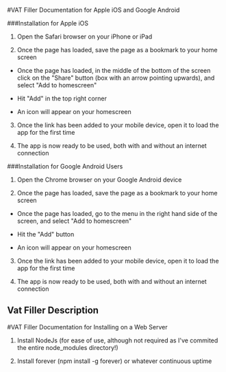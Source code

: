 #VAT Filler Documentation for Apple iOS and Google Android

###Installation for Apple iOS

1. Open the Safari browser on your iPhone or iPad

2. Once the page has loaded, save the page as a bookmark to your home screen  

  - Once the page has loaded, in the middle of the bottom of the screen click on the "Share" button (box with an arrow pointing upwards), and select "Add to homescreen"

  - Hit "Add" in the top right corner

  - An icon will appear on your homescreen


3. Once the link has been added to your mobile device, open it to load the app for the first time

4. The app is now ready to be used, both with and without an internet connection

###Installation for Google Android Users

1. Open the Chrome browser on your Google Android device

2. Once the page has loaded, save the page as a bookmark to your home screen  

  - Once the page has loaded, go to the menu in the right hand side of the screen, and select "Add to homescreen"

  - Hit the "Add" button

  - An icon will appear on your homescreen

3. Once the link has been added to your mobile device, open it to load the app for the first time

4. The app is now ready to be used, both with and without an internet connection


## Vat Filler Description


#VAT Filler Documentation for Installing on a Web Server

1. Install NodeJs (for ease of use, although not required as I've commited the entire node_modules directory!)  

2. Install forever (npm install -g forever) or whatever continuous uptime 

